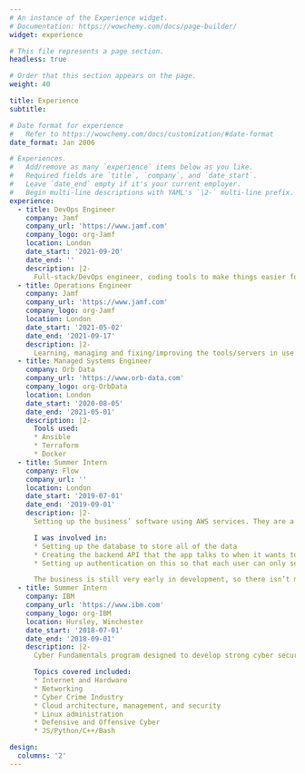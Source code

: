 ```yaml
---
# An instance of the Experience widget.
# Documentation: https://wowchemy.com/docs/page-builder/
widget: experience

# This file represents a page section.
headless: true

# Order that this section appears on the page.
weight: 40

title: Experience
subtitle:

# Date format for experience
#   Refer to https://wowchemy.com/docs/customization/#date-format
date_format: Jan 2006

# Experiences.
#   Add/remove as many `experience` items below as you like.
#   Required fields are `title`, `company`, and `date_start`.
#   Leave `date_end` empty if it's your current employer.
#   Begin multi-line descriptions with YAML's `|2-` multi-line prefix.
experience:
  - title: DevOps Engineer
    company: Jamf
    company_url: 'https://www.jamf.com'
    company_logo: org-Jamf
    location: London
    date_start: '2021-09-20'
    date_end: ''
    description: |2-
      Full-stack/DevOps engineer, coding tools to make things easier for others, with a bit of managing what my team deploys, how we deploy it, updating it and making sure it’s working as expected.
  - title: Operations Engineer
    company: Jamf
    company_url: 'https://www.jamf.com'
    company_logo: org-Jamf
    location: London
    date_start: '2021-05-02'
    date_end: '2021-09-17'
    description: |2-
      Learning, managing and fixing/improving the tools/servers in use. Involved bits of Kubernetes, Terraform, Puppet and many more...
  - title: Managed Systems Engineer
    company: Orb Data
    company_url: 'https://www.orb-data.com'
    company_logo: org-OrbData
    location: London
    date_start: '2020-08-05'
    date_end: '2021-05-01'
    description: |2-
      Tools used:
      * Ansible
      * Terraform
      * Docker
  - title: Summer Intern
    company: Flow
    company_url: ''
    location: London
    date_start: '2019-07-01'
    date_end: '2019-09-01'
    description: |2-
      Setting up the business’ software using AWS services. They are a new company, aiming to provide sensors to companies along with a free app that anyone could download so that they can see whether a place that is subscribed to Flow is busy, in real time.

      I was involved in:
      * Setting up the database to store all of the data
      * Creating the backend API that the app talks to when it wants to retrieve data
      * Setting up authentication on this so that each user can only see and edit what they need to.

      The business is still very early in development, so there isn’t much publicly available about this company.
  - title: Summer Intern
    company: IBM
    company_url: 'https://www.ibm.com'
    company_logo: org-IBM
    location: Hursley, Winchester
    date_start: '2018-07-01'
    date_end: '2018-09-01'
    description: |2-
      Cyber Fundamentals program designed to develop strong cyber security related skills and experience. Included working with a company in the energy industry to develop a phishing solution.

      Topics covered included:
      * Internet and Hardware
      * Networking
      * Cyber Crime Industry
      * Cloud architecture, management, and security
      * Linux administration
      * Defensive and Offensive Cyber
      * JS/Python/C++/Bash

design:
  columns: '2'
---
```


